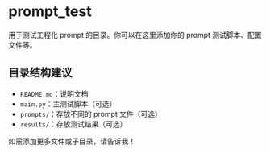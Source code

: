 # prompt_test

用于测试工程化 prompt 的目录。你可以在这里添加你的 prompt 测试脚本、配置文件等。

## 目录结构建议
- `README.md`：说明文档
- `main.py`：主测试脚本（可选）
- `prompts/`：存放不同的 prompt 文件（可选）
- `results/`：存放测试结果（可选）

如需添加更多文件或子目录，请告诉我！
